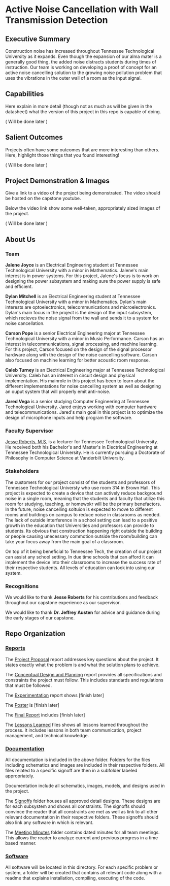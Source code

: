 # Active Noise Cancellation with Wall Transmission Detection

## Executive Summary

Construction noise has increased throughout Tennessee Technological University as it expands. Even though the expansion of our alma mater is a generally good thing, the added noise distracts students during times of instruction. Our team is working on developing a proof of concept for an active noise cancelling solution to the growing noise pollution problem that uses the vibrations in the outer wall of a room as the input signal. 

## Capabilities

Here explain in more detail (though not as much as will be given in the datasheet) what the version of this project in this repo is capable of doing.

( Will be done later )

## Salient Outcomes

Projects often have some outcomes that are more interesting than others. Here, highlight those things that you found interesting!

( Will be done later )

## Project Demonstration & Images

Give a link to a video of the project being demonstrated. The video should be hosted on the capstone youtube.

Below the video link show some well-taken, appropriately sized images of the project.

( Will be done later )

## About Us

### Team

**Jalene Joyce** is an Electrical Engineering student at Tennessee Technological University with a minor in Mathematics. Jalene's main interest is in power systems. For this project, Jalene's focus is to work on designing the power subsystem and making sure the power supply is safe and efficient.

**Dylan Mitchell** is an Electrical Engineering student at Tennessee Technological University with a minor in Mathematics. Dylan's main interests are optoelectronics, telecommunications and microelectronics. Dylan's main focus in the project is the design of the input subsystem, which recieves the noise signal from the wall and sends it to a system for noise cancellation.

**Carson Pope** is a senior Electrical Engineering major at Tennessee Technological University with a minor in Music Performance. Carson has an interest in telecommunications, signal processing, and machine learning. For this project, Carson focused on the design of the signal processor hardware along with the design of the noise cancelling software. Carson also focused on machine learning for better acoustic room response.

**Caleb Turney** is an Electrical Engineering major at Tennessee Technological University. Caleb has an interest in circuit design and physical implementation. His mainrole in this project has been to learn about the different implementations for noise cancelling system as well as designing an ouput system that will properly emit anti-noise.

**Jared Vega** is a senior studying Computer Engineering at Tennessee Technological University. Jared enjoys working with computer hardware and telecommunications. Jared's main goal in this project is to optimize the design of microphone inputs and help program the software. 

### Faculty Supervisor

[Jesse  Roberts, M.S.](https://www.tntech.edu/directory/engineering/faculty/jesse-roberts.php) is a lecturer for Tennessee Technological University. He received both his Bachelor's and Master's in Electrical Engineering at Tennessee Technological University. He is currently pursuing a Doctorate of Philosophy in Computer Science at Vanderbilt University.

### Stakeholders

The customers for our project consist of the students and professors of Tennessee Technological Universty who use room 314 in Brown Hall. This project is expected to create a device that can actively reduce background noise in a single room, meaning that the students and faculty that utilize this room for studying, teaching, or homewokr will be the primary benefactors. In the future, noise cancelling soltuion is expected to move to different rooms and buildings on campus to reduce noise in classrooms as needed. The lack of outside interference in a school setting can lead to a positive growth in the education that Universities and professors can provide to students. Its obvious that construction happening right outside the building or people causing unecessary commotion outside the room/building can take your focus away from the main goal of a classroom. 

On top of it being beneficial to Tennessee Tech, the creation of our project can assist any school setting. In due time schools that can afford it can implement the device into their classrooms to increase the success rate of their respective students. All levels of education can look into using our system.

### Recognitions

We would like to thank **Jesse Roberts** for his contributions and feedback throughout our capstone experience as our supervisor.

We would like to thank **Dr. Jeffrey Austen** for advice and guidance during the early stages of our capstone. 

## Repo Organization

### [Reports](/Reports)

The [Project Proposal](/Reports/Project%20Proposal/Project_ProposalV2.pdf) report addresses key questions about the project. It states exactly what the problem is and what the solution plans to achieve. 

The [Conceptual Design and Planning](/Reports/Conceptual%20Design/Conceptual_DesignV2.pdf) report provides all specifications and constraints the project must follow. This includes standards and regulations that must be followed.

The [Experimentation](/Reports/Experimentation) report shows [finish later]

The [Poster](/Reports/Poster) is [finish later]

The [Final Report](/Reports/Final%20Report) includes [finish later]

The [Lessons Learned](/Reports/Lessons%20Learned/Lessons%20Learned.md) files shows all lessons learned throughout the process. It includes lessons in both team communication, project management, and technical knowledge.

### [Documentation](/Documentation)

All documentation is included in the above folder. Folders for the files including schematics and images are included in their respective folders. All files related to a specific signoff are then in a subfolder labeled appropriately.

Documentation include all schematics, images, models, and designs used in the project. 

The [Signoffs](/Documentation/Signoffs) folder houses all approved detail designs. These designs are for each subsystem and shows all constraints. The signoffs should convince the reader that all constraints are met as well as link to all other relevant documentation in their respective folders. These signoffs should also link any software in which is relevant.

The [Meeting Minutes](/Documentation/Meeting%20Minutes) folder contains dated minutes for all team meetings. This allows the reader to analyze current and previous progress in a time based manner. 

### [Software](/Software)

All software will be located in this directory. For each specific problem or system, a folder will be created that contains all relevant code along with a readme that explains installation, compiling, executing of the code.
